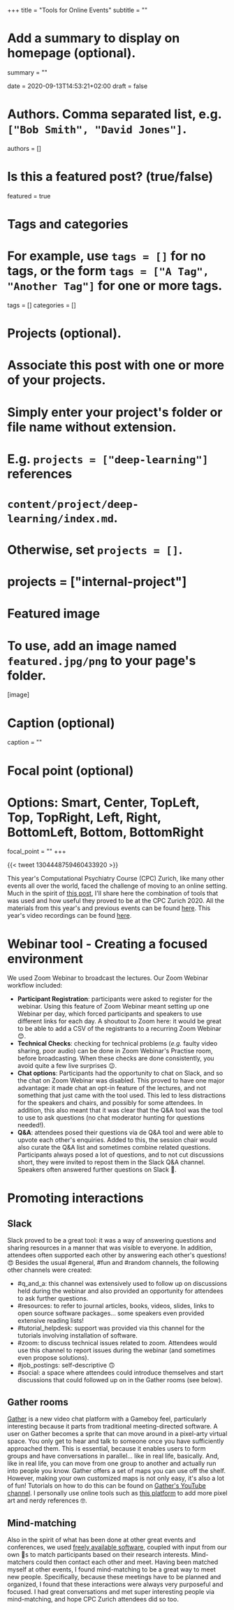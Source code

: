 +++
title = "Tools for Online Events"
subtitle = ""

# Add a summary to display on homepage (optional).
summary = ""

date = 2020-09-13T14:53:21+02:00
draft = false

# Authors. Comma separated list, e.g. `["Bob Smith", "David Jones"]`.
authors = []

# Is this a featured post? (true/false)
featured = true

# Tags and categories
# For example, use `tags = []` for no tags, or the form `tags = ["A Tag", "Another Tag"]` for one or more tags.
tags = []
categories = []

# Projects (optional).
#   Associate this post with one or more of your projects.
#   Simply enter your project's folder or file name without extension.
#   E.g. `projects = ["deep-learning"]` references
#   `content/project/deep-learning/index.md`.
#   Otherwise, set `projects = []`.
# projects = ["internal-project"]

# Featured image
# To use, add an image named `featured.jpg/png` to your page's folder.
[image]
  # Caption (optional)
  caption = ""

  # Focal point (optional)
  # Options: Smart, Center, TopLeft, Top, TopRight, Left, Right, BottomLeft, Bottom, BottomRight
  focal_point = ""
+++

{{< tweet 1304448759460433920 >}}

This year's Computational Psychiatry Course (CPC) Zurich, like many other events all over the world, faced the challenge of moving to an online setting. Much in the spirit of [this post](https://medium.com/@kording/how-to-run-big-neuro-science-conferences-online-neuromatch-io-49c694c7e65d), I'll share here the combination of tools that was used and how useful they proved to be at the CPC Zurich 2020. All the materials from this year's and previous events can be found [here](https://www.translationalneuromodeling.org/cpcourse/). This year's video recordings can be found [here](https://video.ethz.ch/lectures/d-itet/2020/autumn/227-0971-00L.html).

# Webinar tool - Creating a focused environment
We used Zoom Webinar to broadcast the lectures. Our Zoom Webinar workflow included:
- **Participant Registration**: participants were asked to register for the webinar.
Using this feature of Zoom Webinar meant setting up one Webinar per day, which
forced participants and speakers to use different links for each day. A shoutout
to Zoom here: it would be great to be able to add a CSV of the registrants
to a recurring Zoom Webinar 😊.
- **Technical Checks**: checking for technical problems (*e.g.* faulty video
  sharing, poor audio) can be done in Zoom Webinar's Practise room, before
broadcasting. When these checks are done consistently, you avoid quite a few
live surprises 😉.
- **Chat options**: Participants had the opportunity to chat on Slack, and so the
chat on Zoom Webinar was disabled. This proved to have one major advantage: it made
chat an opt-in feature of the lectures, and not something that just came
with the tool used. This led to less distractions for the speakers and chairs, and
possibly for some attendees. In addition, this also meant that it was clear that
the Q&A tool was the tool to use to ask questions (no chat moderator hunting for questions needed!).
- **Q&A**: attendees posed their questions via de Q&A tool and were able to upvote
each other's enquiries. Added to this, the session chair would also curate the Q&A list
and sometimes combine related questions. Participants always posed a lot
of questions, and to not cut discussions short, they were invited to repost them
in the Slack Q&A channel. Speakers often answered further questions on Slack 💛.

# Promoting interactions
## Slack
Slack proved to be a great tool: it was a way of answering questions and
sharing resources in a manner that was visible to everyone. In addition, attendees
often supported each other by answering each other's questions! 😍
Besides the usual #general, #fun and #random channels, the following other channels were created:
- #q_and_a: this channel was extensively used to follow up on discussions held
during the webinar and also provided an opportunity for attendees to ask further questions.
- #resources: to refer to journal articles, books, videos, slides, links to open
source software packages... some speakers even provided extensive reading lists!
- #tutorial_helpdesk: support was provided via this channel for the tutorials
involving installation of software.
- #zoom: to discuss technical issues related to zoom. Attendees would use this
channel to report issues during the webinar (and sometimes even propose
solutions).
- #job_postings: self-descriptive 🙃
- #social: a space where attendees could introduce themselves and start discussions
that could followed up on in the Gather rooms (see below).

## Gather rooms
[Gather](https://gather.town/) is a new video chat platform with a Gameboy feel,
particularly interesting because it parts from traditional meeting-directed
software.
A user on Gather becomes a sprite that can move around in a pixel-arty virtual space. You
only get to hear and talk to someone once you have sufficiently approached them.
This is essential, because it enables users to form groups and have conversations
in parallel... like in real life, basically. And, like in real life, you can move
from one group to another and actually run into people you know.
Gather offers a set of maps you can use off the shelf. However, making your own
customized maps is not only easy, it's also a lot of fun!
Tutorials on how to do this can be found on [Gather's YouTube channel](https://www.youtube.com/channel/UCd4uhlois5n9k6fRuVwSCuA).
I personally use online tools such as [this platform](https://www.pixilart.com/)
to add more pixel art and nerdy references 🤓.

## Mind-matching
Also in the spirit of what has been done at other great events and conferences,
we used [freely available software](https://github.com/titipata/paper-reviewer-matcher),
coupled with input from our own 🧠s to match participants based on their research interests.
Mind-matchers could then contact each other and meet. Having been matched myself
at other events, I found mind-matching to be a great way to meet new people.
Specifically, because these meetings have to be planned and organized, I found that
these interactions were always very purposeful and focused. I had great conversations
and met super interesting people via mind-matching, and hope CPC Zurich attendees
did so too.

